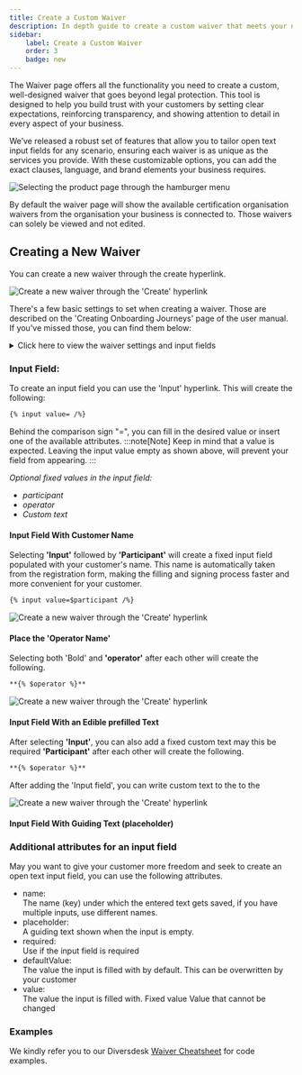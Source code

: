 ```yaml
---
title: Create a Custom Waiver 
description: In depth guide to create a custom waiver that meets your needs.
sidebar:
    label: Create a Custom Waiver
    order: 3
    badge: new
---
```


The Waiver page offers all the functionality you need to create a custom, well-designed waiver that goes beyond legal protection. This tool is designed to help you build trust with your customers by setting clear expectations, reinforcing transparency, and showing attention to detail in every aspect of your business.

We’ve released a robust set of features that allow you to tailor open text input fields for any scenario, ensuring each waiver is as unique as the services you provide. With these customizable options, you can add the exact clauses, language, and brand elements your business requires. 

<div class="w-full md:w-3/5 mx-auto">
  <img 
    src="/images/select_waivers_page.png" 
    alt="Selecting the product page through the hamburger menu"
  />
</div>

By default the waiver page will show the available certification organisation waivers from the organisation your business is connected to. Those waivers can solely be viewed and not edited. 

## Creating a New Waiver
You can create a new waiver through the create hyperlink. 

<div class="w-full md:w-3/5 mx-auto">
  <img 
    src="/images/create_a_new_waiver.png" 
    alt="Create a new waiver through the 'Create' hyperlink"
  />
</div>

There's a few basic settings to set when creating a waiver. Those are described on the 'Creating Onboarding Journeys' page of the user manual. If you've missed those, you can find them below:

<details>
  <summary>Click here to view the waiver settings and input fields</summary>

  **Identifier**  
  Umbrella name for this waiver. This is used for you to recognize the waiver, regardless the different names per language 'Display name' used.

  **Valid term**  
  The period a signed waiver remains valid or is open for signing to your customer. 
  :::note[Note]
  Leaving this field open only keeps this waiver valid for the current registration.
  :::

  **Signature required checkbox**  
  Determines if this waiver is shown as a separate signed waiver, or embedded into your registration form as a tick box.

  **Language**  
  The language used for the waiver you're creating.

  **Display name**  
  The dedicated name for the language you're entering. This is the name that your customers will see.

  **Text input field**  
  The actual waiver text can be entered here. Through the available cheatsheet, you can see what 'markdown' text formatting options can be made.
</details>

### Input Field:
To create an input field you can use the 'Input' hyperlink. This will create the following: 
```html
{% input value= /%} 
```
Behind the comparison sign "=", you can fill in the desired value or insert one of the available attributes.
:::note[Note]
Keep in mind that a value is expected. Leaving the input value empty as shown above, will prevent your field from appearing.
:::

*Optional fixed values in the input field:*
- *participant*
- *operator*
- *Custom text*

#### Input Field With Customer Name

Selecting **'Input'** followed by **'Participant'** will create a fixed input field populated with your customer's name. This name is automatically taken from the registration form, making the filling and signing process faster and more convenient for your customer.

```html
{% input value=$participant /%} 
```
<div class="w-full md:w-9/12" style="margin-left: 0;">
  <img 
    src="/images/input-field-with-participant-name.png" 
    alt="Create a new waiver through the 'Create' hyperlink"
  />
</div>

#### Place the 'Operator Name'

Selecting both 'Bold' and **'operator'** after each other will create the following.
```html
**{% $operator %}**
```
<div class="w-full md:w-9/12" style="margin-left: 0;">
  <img 
    src="/images/bold-operator-name.png" 
    alt="Create a new waiver through the 'Create' hyperlink"
  />
</div>


#### Input Field With an Edible prefilled Text

After selecting **'Input'**, you can also add a fixed custom text may this be required **'Participant'** after each other will create the following.
```html
**{% $operator %}**
```
After adding the 'Input field', you can write custom text to the  to the 
<div class="w-full md:w-9/12" style="margin-left: 0;">
  <img 
    src="/images/input-field-with-custom-text.png" 
    alt="Create a new waiver through the 'Create' hyperlink"
  />
</div>

#### Input Field With Guiding Text (placeholder)

### Additional attributes for an input field
May you want to give your customer more freedom and seek to create an open text input field, you can use the following attributes.

<ul>
<li>name: </br>
The name (key) under which the entered text gets saved, if you have multiple inputs, use different names. </li>
<li>placeholder: </br>
A guiding text shown when the input is empty. </li>
<li>required: </br>
Use if the input field is required</li>
<li>defaultValue: </br>
The value the input is filled with by default. This can be overwritten by your customer</li>
<li>value: </br>
The value the input is filled with. Fixed value Value that cannot be changed</li>
</ul>

### Examples
We kindly refer you to our Diversdesk [Waiver Cheatsheet](/articles/waiver_cheatsheet) for code examples.